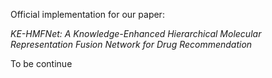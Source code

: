 Official implementation for our paper:

*KE-HMFNet: A Knowledge-Enhanced Hierarchical Molecular Representation Fusion Network for Drug Recommendation*

To be continue